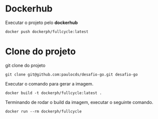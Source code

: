 # Dockerhub

Executar o projeto pelo **dockerhub**
```
docker push dockerph/fullcycle:latest
```

# Clone do projeto

git clone do projeto
```
git clone git@github.com:paulocds/desafio-go.git desafio-go
```

Executar o comando para gerar a imagem.
```
docker build -t dockerph/fullcycle:latest .
```

Terminando de rodar o build da imagem, executar o seguinte comando.
```
docker run --rm dockerph/fullcycle
```
